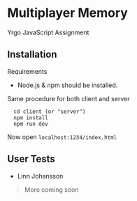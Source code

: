 # Multiplayer Memory

Yrgo JavaScript Assignment

## Installation

Requirements

- Node.js & npm should be installed.

Same procedure for both client and server

```
  cd client (or "server")
  npm install
  npm run dev
```

Now open `localhost:1234/index.html`

## User Tests

- Linn Johansson

> More coming soon
